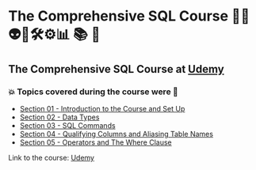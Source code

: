 # The Comprehensive SQL Course 👨‍💻👽🤖🛠️⚙️:bar_chart: :books: :game_die:
## The Comprehensive SQL Course at [Udemy](https://www.udemy.com/course/the-comprehensive-sql-course/)
### 💥 Topics covered during the course were 🚀
- [Section 01 - Introduction to the Course and Set Up](https://github.com/romulovieira777/The_Comprehensive_SQL_Course/tree/main/Section_01_Introduction_to_the_Course_and_Set_Up)
- [Section 02 - Data Types](https://github.com/romulovieira777/The_Comprehensive_SQL_Course/tree/main/Section_02_Data_Types)
- [Section 03 - SQL Commands](https://github.com/romulovieira777/The_Comprehensive_SQL_Course/tree/main/Section_03_SQL_Commands)
- [Section 04 - Qualifying Columns and Aliasing Table Names](https://github.com/romulovieira777/The_Comprehensive_SQL_Course/tree/main/Section_04_Qualifying_Columns_and_Aliasing_Table_Names)
- [Section 05 - Operators and The Where Clause]()

Link to the course: [Udemy](https://www.udemy.com/course/the-comprehensive-sql-course/)
